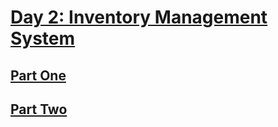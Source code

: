 # [Day 2: Inventory Management System](https://adventofcode.com/2018/day/2)

## [Part One](https://adventofcode.com/2018/day/2#part1)

## [Part Two](https://adventofcode.com/2018/day/2#part2)
